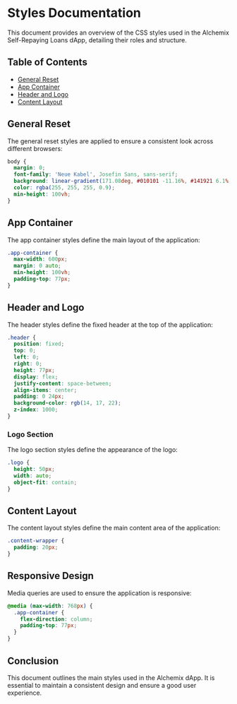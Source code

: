 # Styles Documentation

This document provides an overview of the CSS styles used in the Alchemix Self-Repaying Loans dApp, detailing their roles and structure.

## Table of Contents
- [General Reset](#general-reset)
- [App Container](#app-container)
- [Header and Logo](#header-and-logo)
- [Content Layout](#content-layout)

## General Reset

The general reset styles are applied to ensure a consistent look across different browsers:

```css
body {
  margin: 0;
  font-family: 'Neue Kabel', Josefin Sans, sans-serif;
  background: linear-gradient(171.08deg, #010101 -11.16%, #141921 6.1%, #0a0d11 49.05%, #000000 93.22%) no-repeat fixed;
  color: rgba(255, 255, 255, 0.9);
  min-height: 100vh;
}
```

## App Container

The app container styles define the main layout of the application:

```css
.app-container {
  max-width: 600px;
  margin: 0 auto;
  min-height: 100vh;
  padding-top: 77px;
}
```

## Header and Logo

The header styles define the fixed header at the top of the application:

```css
.header {
  position: fixed;
  top: 0;
  left: 0;
  right: 0;
  height: 77px;
  display: flex;
  justify-content: space-between;
  align-items: center;
  padding: 0 24px;
  background-color: rgb(14, 17, 22);
  z-index: 1000;
}
```

### Logo Section

The logo section styles define the appearance of the logo:

```css
.logo {
  height: 50px;
  width: auto;
  object-fit: contain;
}
```

## Content Layout

The content layout styles define the main content area of the application:

```css
.content-wrapper {
  padding: 20px;
}
```

## Responsive Design

Media queries are used to ensure the application is responsive:

```css
@media (max-width: 768px) {
  .app-container {
    flex-direction: column;
    padding-top: 77px;
  }
}
```

## Conclusion

This document outlines the main styles used in the Alchemix dApp. It is essential to maintain a consistent design and ensure a good user experience.
